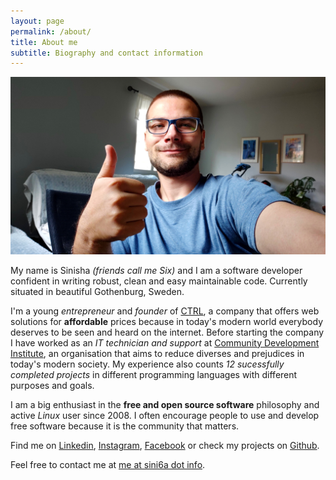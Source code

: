 ```yaml
---
layout: page
permalink: /about/
title: About me
subtitle: Biography and contact information
---
```

![Personal Photo][me]

My name is Sinisha *(friends call me Six)* and I am a software developer confident in writing robust, clean and easy maintainable code. Currently situated in beautiful Gothenburg, Sweden.

I'm a young *entrepreneur* and *founder* of [CTRL][ctrl], a company that offers web solutions for **affordable** prices because in today's modern world everybody deserves to be seen and heard on the internet. Before starting the company I have worked as an *IT technician and support* at [Community Development Institute][cdi], an organisation that aims to reduce diverses and prejudices in today's modern society. My experience also counts *12 sucessfully completed projects* in different programming languages with different purposes and goals. 

I am a big enthusiast in the **free and open source software** philosophy and active *Linux* user since 2008. I often encourage people to use and develop free software because it is the community that matters.

Find me on [Linkedin][linkedin], [Instagram][instagram], [Facebook][facebook] or check my projects on [Github][github]. 

Feel free to contact me at [me at sini6a dot info][email].


[me]: /assets/images/me.jpg
[ctrl]: https://ctrl.mk
[cdi]: https://irz.org.mk
[email]: mailto:me@sini6a.info
[instagram]: http://instagram.com/sini6a
[facebook]: https://facebook.com/sini6a.info
[github]: https://github.com/sini6a
[linkedin]: https://www.linkedin.com/in/sinisha-stojchevski-071447167/
